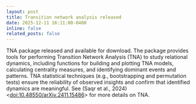 ```yaml
---
layout: post
title: Transition network analysis released
date: 2025-12-11 16:11:00-0400
inline: false
related_posts: false
---
```


TNA package released and available for download. The package provides tools for performing Transition Network Analysis (TNA) to study relational dynamics, including functions for building and plotting TNA models, calculating centrality measures, and identifying dominant events and patterns. TNA statistical techniques (e.g., bootstrapping and permutation tests) ensure the reliability of observed insights and confirm that identified dynamics are meaningful. See (Saqr et al., 2024) <[doi:10.48550/arXiv.2411.15486](https://doi.org/10.48550%2FarXiv.2411.15486)> for more details on TNA.


